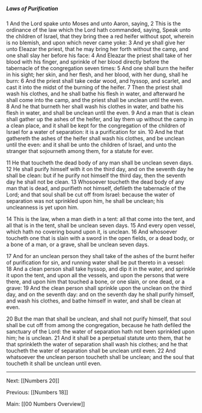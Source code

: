 ##### Laws of Purification

1 And the Lord spake unto Moses and unto Aaron, saying, 2 This is the ordinance of the law which the Lord hath commanded, saying, Speak unto the children of Israel, that they bring thee a red heifer without spot, wherein is no blemish, and upon which never came yoke: 3 And ye shall give her unto Eleazar the priest, that he may bring her forth without the camp, and one shall slay her before his face: 4 And Eleazar the priest shall take of her blood with his finger, and sprinkle of her blood directly before the tabernacle of the congregation seven times: 5 And one shall burn the heifer in his sight; her skin, and her flesh, and her blood, with her dung, shall he burn: 6 And the priest shall take cedar wood, and hyssop, and scarlet, and cast it into the midst of the burning of the heifer. 7 Then the priest shall wash his clothes, and he shall bathe his flesh in water, and afterward he shall come into the camp, and the priest shall be unclean until the even. 8 And he that burneth her shall wash his clothes in water, and bathe his flesh in water, and shall be unclean until the even. 9 And a man that is clean shall gather up the ashes of the heifer, and lay them up without the camp in a clean place, and it shall be kept for the congregation of the children of Israel for a water of separation: it is a purification for sin. 10 And he that gathereth the ashes of the heifer shall wash his clothes, and be unclean until the even: and it shall be unto the children of Israel, and unto the stranger that sojourneth among them, for a statute for ever.

11 He that toucheth the dead body of any man shall be unclean seven days. 12 He shall purify himself with it on the third day, and on the seventh day he shall be clean: but if he purify not himself the third day, then the seventh day he shall not be clean. 13 Whosoever toucheth the dead body of any man that is dead, and purifieth not himself, defileth the tabernacle of the Lord; and that soul shall be cut off from Israel: because the water of separation was not sprinkled upon him, he shall be unclean; his uncleanness is yet upon him. 

14 This is the law, when a man dieth in a tent: all that come into the tent, and all that is in the tent, shall be unclean seven days. 15 And every open vessel, which hath no covering bound upon it, is unclean. 16 And whosoever toucheth one that is slain with a sword in the open fields, or a dead body, or a bone of a man, or a grave, shall be unclean seven days.

17 And for an unclean person they shall take of the ashes of the burnt heifer of purification for sin, and running water shall be put thereto in a vessel: 18 And a clean person shall take hyssop, and dip it in the water, and sprinkle it upon the tent, and upon all the vessels, and upon the persons that were there, and upon him that touched a bone, or one slain, or one dead, or a grave: 19 And the clean person shall sprinkle upon the unclean on the third day, and on the seventh day: and on the seventh day he shall purify himself, and wash his clothes, and bathe himself in water, and shall be clean at even.

20 But the man that shall be unclean, and shall not purify himself, that soul shall be cut off from among the congregation, because he hath defiled the sanctuary of the Lord: the water of separation hath not been sprinkled upon him; he is unclean. 21 And it shall be a perpetual statute unto them, that he that sprinkleth the water of separation shall wash his clothes; and he that toucheth the water of separation shall be unclean until even. 22 And whatsoever the unclean person toucheth shall be unclean; and the soul that toucheth it shall be unclean until even.

---
Next: [[Numbers 20]]

Previous: [[Numbers 18]]

Main: [[00 Numbers Overview]]